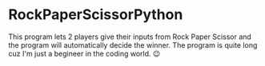 # RockPaperScissorPython
This program lets 2 players give their inputs from Rock Paper Scissor and the program will automatically decide the winner.
The program is quite long cuz I'm just a begineer in the coding world.
😉

